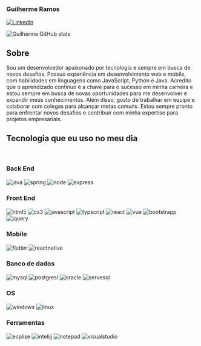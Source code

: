 
### Guilherme Ramos 

[![Linkedln](https://img.shields.io/badge/LinkedIn-0077B5?style=for-the-badge&logo=linkedin&logoColor=white)](https://www.linkedin.com/in/guilherme-ramos-dev/)

![Guilherme GitHub stats](https://github-readme-stats.vercel.app/api?username=gramos-neves&show_icons=true&theme=radical)

<!-- [![Top Langs](https://github-readme-stats.vercel.app/api/top-langs/?username=gramos-neves&langs_count=5)](https://github.com/gramos-neves/github-readme-stats) -->

## Sobre
  <div style="display: inline_block">
        <p>
           Sou um desenvolvedor apaixonado por tecnologia e sempre em busca de novos desafios. Possuo experiência em desenvolvimento web e mobile, com habilidades em linguagens como JavaScript, Python e Java. Acredito que o aprendizado contínuo é a chave para o sucesso em minha carreira e estou sempre em busca de novas oportunidades para me desenvolver e expandir meus conhecimentos. Além disso, gosto de trabalhar em equipe e colaborar com colegas para alcançar metas comuns. Estou sempre pronto para enfrentar novos desafios e contribuir com minha expertise para projetos empresariais.
        </p>
    </div> 


## Tecnologia que eu uso no meu dia

<div style="display: inline_block"></br>
    <h3> Back End </h3>
    <img align="center" alt="java" src="https://img.shields.io/badge/Java-ED8B00?style=for-the-badge&logo=java&logoColor=white" ></img>
     <img align="center" alt="spring" src="https://img.shields.io/badge/Spring-6DB33F?style=for-the-badge&logo=spring&logoColor=white" ></img>
    <img align="center" alt="node" src="https://img.shields.io/badge/Node.js-43853D?style=for-the-badge&logo=node.js&logoColor=white" ></img>
    <img align="center" alt="express" src="https://img.shields.io/badge/Express.js-404D59?style=for-the-badge" ></img>
    </br>
    <h3> Front End </h3>
     <img align="center" alt="html5" src="https://img.shields.io/badge/HTML5-E34F26?style=for-the-badge&logo=html5&logoColor=white" ></img>
    <img align="center" alt="cs3" src="https://img.shields.io/badge/CSS3-1572B6?style=for-the-badge&logo=css3&logoColor=white" ></img>
     <img align="center" alt="javascript" src="https://img.shields.io/badge/JavaScript-323330?style=for-the-badge&logo=javascript&logoColor=F7DF1E" ></img>
      <img align="center" alt="typscript" src="https://img.shields.io/badge/TypeScript-007ACC?style=for-the-badge&logo=typescript&logoColor=white" ></img>
        <img align="center" alt="react" src="https://img.shields.io/badge/React-20232A?style=for-the-badge&logo=react&logoColor=61DAFB" ></img>
         <img align="center" alt="vue" src="https://img.shields.io/badge/Vue.js-35495E?style=for-the-badge&logo=vue.js&logoColor=4FC08D" ></img>
          <img align="center" alt="bootstrapp" src="https://img.shields.io/badge/Bootstrap-563D7C?style=for-the-badge&logo=bootstrap&logoColor=white" ></img>
          <img align="center" alt="jquery" src="https://img.shields.io/badge/jQuery-0769AD?style=for-the-badge&logo=jquery&logoColor=white" ></img></br>
          <h3> Mobile </h3> 
          <img align="center" alt="flutter" src="https://img.shields.io/badge/Flutter-02569B?style=for-the-badge&logo=flutter&logoColor=white" ></img>
          <img align="center" alt="reactnative" src="https://img.shields.io/badge/React_Native-20232A?style=for-the-badge&logo=react&logoColor=61DAFB" ></img></br>
          <h3> Banco de dados </h3> 
          <img align="center" alt="mysql" src="https://img.shields.io/badge/MySQL-005C84?style=for-the-badge&logo=mysql&logoColor=white" ></img>
          <img align="center" alt="postgresl" src="https://img.shields.io/badge/PostgreSQL-316192?style=for-the-badge&logo=postgresql&logoColor=white" ></img>
          <img align="center" alt="oracle" src="https://img.shields.io/badge/Oracle-F80000?style=for-the-badge&logo=Oracle&logoColor=white" ></img>
          <img align="center" alt="servesql" src="https://img.shields.io/badge/Microsoft%20SQL%20Server-CC2927?style=for-the-badge&logo=microsoft%20sql%20server&logoColor=white"></img></br>
<div>
   
<div style="display: inline_block">
         <h3> OS </h3> 
         <img align="center" alt="windows" src="https://img.shields.io/badge/Windows-0078D6?style=for-the-badge&logo=windows&logoColor=white" ></img>
          <img align="center" alt="linux" src="https://img.shields.io/badge/Linux-FCC624?style=for-the-badge&logo=linux&logoColor=black" ></img>
<div>
    <div style="display: inline_block">
          <h3> Ferramentas </h3> 
          <img align="center" alt="ecplise" src="https://img.shields.io/badge/Eclipse-2C2255?style=for-the-badge&logo=eclipse&logoColor=white" ></img>
          <img align="center" alt="intelijj" src="https://img.shields.io/badge/IntelliJ_IDEA-000000.svg?style=for-the-badge&logo=intellij-idea&logoColor=white" ></img>
          <img align="center" alt="notepad" src="https://img.shields.io/badge/Notepad++-90E59A.svg?style=for-the-badge&logo=notepad%2B%2B&logoColor=black" ></img>
      <img align="center" alt="visualstudio" src="https://img.shields.io/badge/Visual_Studio_Code-0078D4?style=for-the-badge&logo=visual%20studio%20code&logoColor=white"></img>
<div>
    
    
